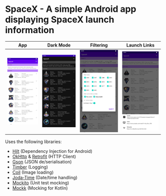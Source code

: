 # SpaceX - A simple Android app displaying SpaceX launch information

| App | Dark Mode | Filtering | Launch Links |
|-|-|-|-|
| ![App](/images/app.jpg) | ![Dark](/images/dark.jpg) | ![Filter](/images/filter.jpg) | ![Links](/images/links.jpg) |

Uses the following libraries:

- [Hilt](https://dagger.dev/hilt/) (Dependency Injection for Android)
- [OkHttp](https://square.github.io/okhttp/) & [Retrofit](https://square.github.io/retrofit/) (HTTP Client)
- [Gson](https://github.com/google/gson) (JSON de/serialisation)
- [Timber](https://github.com/JakeWharton/timber) (Logging)
- [Coil](https://github.com/coil-kt/coil) (Image loading)
- [Joda-Time](https://www.joda.org/joda-time/) (Date/time handling)
- [Mockito](https://site.mockito.org/) (Unit test mocking)
- [Mockk](https://mockk.io/) (Mocking for Kotlin)
